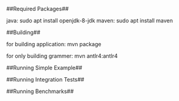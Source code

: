 

##Required Packages##

java: sudo apt install openjdk-8-jdk
maven: sudo apt install maven


##Building##

for building application: mvn package

for only building grammer: mvn antlr4:antlr4


##Running Simple Example##


##Running Integration Tests##


##Running Benchmarks##




